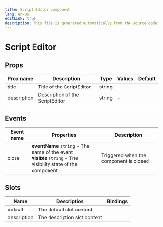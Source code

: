 ```yaml
---
title: Script Editor component
lang: en-US
editLink: true
description: This file is generated automatically from the source code. Changes made here will be lost.
---
```


# Script Editor

<!--@include: ./scriptEditor.doc.md-->

## Props

| Prop name   | Description                     | Type   | Values | Default |
| ----------- | ------------------------------- | ------ | ------ | ------- |
| title       | Title of the ScriptEditor       | string | -      |         |
| description | Description of the ScriptEditor | string | -      |         |

## Events

| Event name | Properties                                                                                                      | Description                            |
| ---------- | --------------------------------------------------------------------------------------------------------------- | -------------------------------------- |
| close      | **eventName** `string` - The name of the event<br/>**visible** `string` - The visibility state of the component | Triggered when the component is closed |

## Slots

| Name        | Description                  | Bindings |
| ----------- | ---------------------------- | -------- |
| default     | The default slot content     |          |
| description | The description slot content |          |
